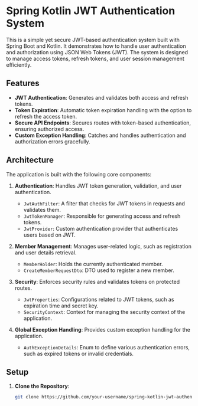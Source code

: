 # Spring Kotlin JWT Authentication System

This is a simple yet secure JWT-based authentication system built with Spring Boot and Kotlin. It demonstrates how to handle user authentication and authorization using JSON Web Tokens (JWT). The system is designed to manage access tokens, refresh tokens, and user session management efficiently.

## Features

- **JWT Authentication**: Generates and validates both access and refresh tokens.
- **Token Expiration**: Automatic token expiration handling with the option to refresh the access token.
- **Secure API Endpoints**: Secures routes with token-based authentication, ensuring authorized access.
- **Custom Exception Handling**: Catches and handles authentication and authorization errors gracefully.

## Architecture

The application is built with the following core components:

1. **Authentication**: Handles JWT token generation, validation, and user authentication. 
    - `JwtAuthFilter`: A filter that checks for JWT tokens in requests and validates them.
    - `JwtTokenManager`: Responsible for generating access and refresh tokens.
    - `JwtProvider`: Custom authentication provider that authenticates users based on JWT.

2. **Member Management**: Manages user-related logic, such as registration and user details retrieval.
    - `MemberHolder`: Holds the currently authenticated member.
    - `CreateMemberRequestDto`: DTO used to register a new member.

3. **Security**: Enforces security rules and validates tokens on protected routes.
    - `JwtProperties`: Configurations related to JWT tokens, such as expiration time and secret key.
    - `SecurityContext`: Context for managing the security context of the application.

4. **Global Exception Handling**: Provides custom exception handling for the application.
    - `AuthExceptionDetails`: Enum to define various authentication errors, such as expired tokens or invalid credentials.

## Setup

1. **Clone the Repository**:

   ```bash
   git clone https://github.com/your-username/spring-kotlin-jwt-authentication.git
